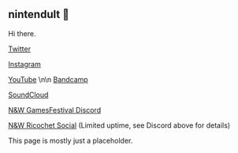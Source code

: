 ## nintendult 🎀

Hi there.

[Twitter](https://twitter.com/nintendult)

[Instagram](https://www.instagram.com/nintendult)

[YouTube](https://www.youtube.com/nintendult)
\n\n
[Bandcamp](https://nintendult.bandcamp.com/)

[SoundCloud](https://soundcloud.com/nintendult)

[N&W GamesFestival Discord](https://discord.gg/MVKSUNpqw2)

[N&W Ricochet Social](steam://connect/35.245.6.170:27015) (Limited uptime, see Discord above for details)

This page is mostly just a placeholder.
